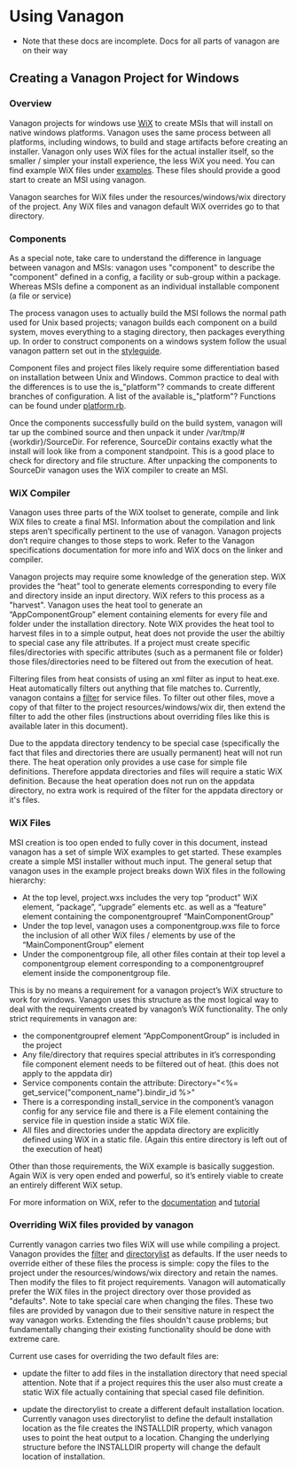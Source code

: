 # Using Vanagon
- Note that these docs are incomplete. Docs for all parts of vanagon are on their way

## Creating a Vanagon Project for Windows

### Overview
Vanagon projects for windows use [WiX](http://wixtoolset.org/) to create MSIs that will install on native windows platforms.  Vanagon uses the same process between all platforms, including windows, to build and stage artifacts before creating an installer.  Vanagon only uses WiX files for the actual installer itself, so the smaller / simpler your install experience, the less WiX you need. You can find example WiX files under [examples](https://github.com/puppetlabs/vanagon/examples/resources/windows/wix).  These files should provide a good start to create an MSI using vanagon.

Vanagon searches for WiX files under the resources/windows/wix directory of the project. Any WiX files and vanagon default WiX overrides go to that directory.

### Components
As a special note, take care to understand the difference in language between vanagon and MSIs: vanagon uses "component" to describe the "component" defined in a config, a facility or sub-group within a package. Whereas MSIs define a component as an individual installable component (a file or service)

The process vanagon uses to actually build the MSI follows the normal path used for Unix based projects; vanagon builds each component on a build system, moves everything to a staging directory, then packages everything up.  In order to construct components on a windows system follow the usual vanagon pattern set out in the [styleguide](https://github.com/puppetlabs/vanagon/blob/master/STYLEGUIDE.md).

Component files and project files likely require some differentiation based on installation between Unix and Windows. Common practice to deal with the differences is to use the is_"platform"? commands to create different branches of configuration. A list of the available is_"platform"? Functions can be found under [platform.rb](https://github.com/puppetlabs/vanagon/blob/master/lib/vanagon/platform.rb).

Once the components successfully build on the build system, vanagon will tar up the combined source and then unpack it under /var/tmp/#{workdir}/SourceDir. For reference, SourceDir contains exactly what the install will look like from a component standpoint.  This is a good place to check for directory and file structure.  After unpacking the components to SourceDir vanagon uses the WiX compiler to create an MSI.

### WiX Compiler
Vanagon uses three parts of the WiX toolset to generate, compile and link WiX files to create a final MSI. Information about the compilation and link steps aren’t specifically pertinent to the use of vanagon. Vanagon projects don’t require changes to those steps to work. Refer to the Vanagon specifications documentation for more info and WiX docs on the linker and compiler.

Vanagon projects may require some knowledge of the generation step. WiX provides the “heat” tool to generate elements corresponding to every file and directory inside an input directory. WiX refers to this process as a "harvest". Vanagon uses the heat tool to generate an “AppComponentGroup” element containing elements for every file and folder under the installation directory. Note WiX provides the heat tool to harvest files in to a simple output, heat does not provide the user the abiltiy to special case any file attributes. If a project must create specific files/directories with specific attributes (such as a permanent file or folder) those files/directories need to be filtered out from the execution of heat.

Filtering files from heat consists of using an xml filter as input to heat.exe. Heat automatically filters out anything that file matches to. Currently, vanagon contains a [filter](https://github.com/puppetlabs/vanagon/blob/master/resources/windows/wix/filter.xslt.erb) for service files. To filter out other files, move a copy of that filter to the project resources/windows/wix dir, then extend the filter to add the other files (instructions about overriding files like this is available later in this document).

Due to the appdata directory tendency to be special case (specifically the fact that files and directories there are usually permanent) heat will not run there. The heat operation only provides a use case for simple file definitions. Therefore appdata directories and files will require a static WiX definition. Because the heat operation does not run on the appdata directory, no extra work is required of the filter for the appdata directory or it's files.

### WiX Files
MSI creation is too open ended to fully cover in this document, instead vanagon has a set of simple WiX examples to get started. These examples create a simple MSI installer without much input. The general setup that vanagon uses in the example project breaks down WiX files in the following hierarchy:

* At the top level, project.wxs includes the very top “product” WiX element, “package”, “upgrade” elements etc. as well as a “feature” element containing the componentgroupref “MainComponentGroup”
* Under the top level, vanagon uses a componentgroup.wxs file to force the inclusion of all other WiX files / elements by use of the “MainComponentGroup” element
* Under the componentgroup file, all other files contain at their top level a componentgroup element corresponding to a componentgroupref element inside the componentgroup file.

This is by no means a requirement for a vanagon project’s WiX structure to work for windows. Vanagon uses this structure as the most logical way to deal with the requirements created by vanagon’s WiX functionality. The only strict requirements in vanagon are:

* the componentgroupref element “AppComponentGroup” is included in the project
* Any file/directory that requires special attributes in it’s corresponding file component element needs to be filtered out of heat. (this does not apply to the appdata dir)
* Service components contain the attribute: Directory="<%= get_service("component_name").bindir_id %>"
* There is a corresponding install_service in the component’s vanagon config for any service file and there is a File element containing the service file in question inside a static WiX file.
* All files and directories under the appdata directory are explicitly defined using WiX in a static file. (Again this entire directory is left out of the execution of heat)

Other than those requirements, the WiX example is basically suggestion. Again WiX is very open ended and powerful, so it’s entirely viable to create an entirely different WiX setup.

For more information on WiX, refer to the [documentation](http://wixtoolset.org/documentation/manual/v3/) and [tutorial](https://www.firegiant.com/wix/tutorial/)

### Overriding WiX files provided by vanagon
Currently vanagon carries two files WiX will use while compiling a project. Vanagon provides the [filter](https://github.com/puppetlabs/vanagon/blob/master/resources/windows/wix/filter.xslt.erb) and [directorylist](https://github.com/puppetlabs/vanagon/blob/master/resources/windows/wix/directorylist.wxs.erb) as defaults. If the user needs to override either of these files the process is simple: copy the files to the project under the resources/windows/wix directory and retain the names. Then modify the files to fit project requirements. Vanagon will automatically prefer the WiX files in the project directory over those provided as "defaults". Note to take special care when changing the files. These two files are provided by vanagon due to their sensitive nature in respect the way vanagon works. Extending the files shouldn't cause problems; but fundamentally changing their existing functionality should be done with extreme care.

Current use cases for overriding the two default files are:

* update the filter to add files in the installation directory that need special attention. Note that if a project requires this the user also must create a static WiX file actually containing that special cased file definition.

* update the directorylist to create a different default installation location. Currently vanagon uses directorylist to define the default installation location as the file creates the INSTALLDIR property, which vanagon uses to point the heat output to a location. Changing the underlying structure before the INSTALLDIR property will change the default location of installation.